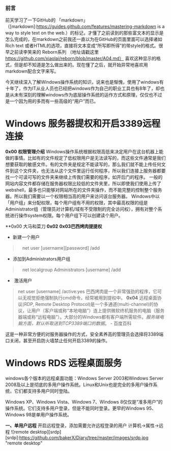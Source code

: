 ### 前言 
前天学习了一下GitHub的 「markdown」（[markdown]:https://guides.github.com/features/mastering-markdown is a way to style text on the web.）的标记，才懂了之前读到的那些富文本的显示是怎么完成的，在markdown之前我还一直以为在GitHub的页面里面可以选择诸如Rich text
或者HTML的选项，直接将文本变成“所写即所得”的带style的格式。很早之前读李笑来的 Reborn系列 （地址请戳这里 https://github.com/xiaolai/reborn/blob/master/A04.md）
喜欢这种显示的格式，但是却不知道是怎么做出来的。现在懂了之后，就开始异常地喜欢用markdown配合文字来写。

今天继续深入了解Windows操作系统的知识，说来也是惭愧，使用了windows有十年了，作为IT从业人员也已经把windows作为自己的职业工具也有8年了，却也是从未有深刻的理解windows作为底层操作系统的运作方式和原理，仅仅也不过是一个因为用的多而有一些高级的“用户”而已。

# Windows 服务器提权和开启3389远程连接

**0x00 权限管理介绍**
Windows操作系统根据权限高低来决定用户在这台机器上能做的事情。比如有的文件规定了低权限用户是无法读写的，而这些文件通常是我们想要获取的敏感文件。有的文件夹是规定不能读写的，那么我们就不能上传任何文件到这个文件夹，也无法从这个文件里运行任何程序，所以我们连接上服务器都要找一个可读可写的文件夹来继续上传我们需要的程序，如开后门的程序。
一般的网站内容文件都存储在服务器权限比较低的文件夹里，所以即使我们使用上传了webshell，最多也只能够对网站所在的文件夹操作，而不能完整的控制整个服务器。所以我们需要以一个权限相当高的用户来访问该台服务器。
Windows中以「用户组」来分配权限，每个用户组有不用的权限，其中最高权限的组是Administrator组（管理员对计算机/域有不受限制的完全访问权），拥有对整个系统进行操作system权限。每个用户组下可以创建读个用户。

**0x00 大马和菜刀
**0x02**
**0x03巴西烤肉提提权**
* 新建一个用户
>　net user [username][password] /add
* 添加到Administrators用户组
>　net localgroup Administrators [username] /add
*  激活用户
>  net user [username] /active:yes
巴西烤肉是一个非常强劲的程序，它可以无视觉拒绝强制执行cmd命令，经常被用到提权中。
**0x04**
> 远程桌面协议(RDP, Remote Desktop Protocol)是一个多通道(multi-channel)的协议，让用户（客户端或称“本地电脑”）连上提供微软终机服务的电脑（服务器端或称“远程电脑”）。大部分的Windows都有客户端所需软件。_服务端电脑方面，默认听取送到TCP3389端口的数据_。 - 百度百科

这是一种非常方便的对服务器操作的方式，安全素养高的管理员会选择将3389端口关闭，甚至开启防火墙禁止任何开启3389的操作。

# Windows RDS 远程桌面服务

windows各个版本的远程桌面功能：Windows Server 2003和Windows Server 2008及以上是彻底的多用户操作系统。Linux和Unix也是完全的多用户操作系统，它们都支持多用户同时登陆。

Windows XP、Windows Vista、Windows 7、Windows 8仅仅是“准多用户”的操作系统。它们支持多用户登录，但是不能同时登录。更早的Windows 95、Windows 98是单用户操作系统。

**一、单用户远程**
开启远程登录，添加需要允许远程登录的用户
计算机->属性->远程
![remote desktop][srdp]
[srdp]:https://github.com/bakerX/Diary/tree/master/images/srdp.jpg "remote desktop"





